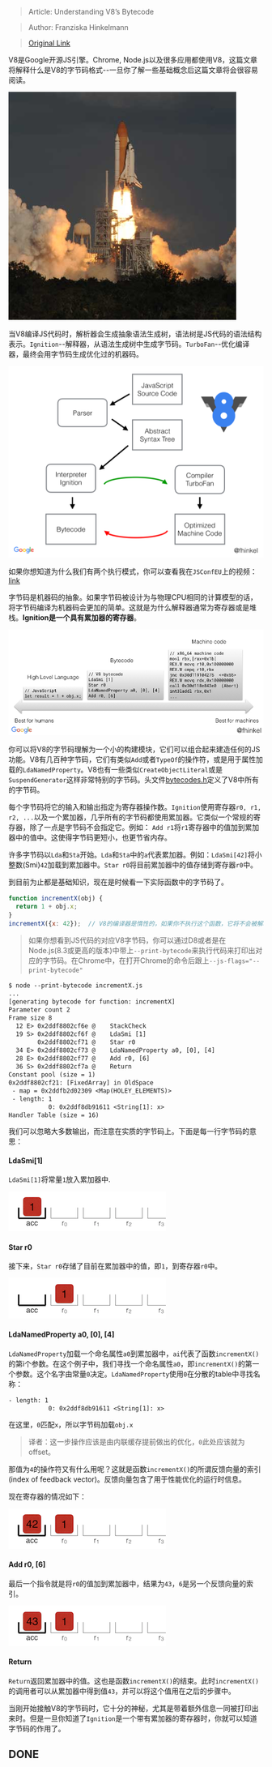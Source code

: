 > Article: Understanding V8’s Bytecode

> Author: Franziska Hinkelmann

> [Original Link](https://medium.com/dailyjs/understanding-v8s-bytecode-317d46c94775)



V8是Google开源JS引擎。Chrome, Node.js以及很多应用都使用V8，这篇文章将解释什么是V8的字节码格式--一旦你了解一些基础概念后这篇文章将会很容易阅读。

![1](https://github.com/RogerZZZZZ/V8-blog/blob/master/Understanding-V8's-Bytecode/img/1.png)

当V8编译JS代码时，解析器会生成抽象语法生成树，语法树是JS代码的语法结构表示。`Ignition`--解释器，从语法生成树中生成字节码。`TurboFan`--优化编译器，最终会用字节码生成优化过的机器码。

![2](https://github.com/RogerZZZZZ/V8-blog/blob/master/Understanding-V8's-Bytecode/img/2.png)

如果你想知道为什么我们有两个执行模式，你可以查看我在`JSConfEU`上的视频： [link](https://www.youtube.com/watch?v=p-iiEDtpy6I)

字节码是机器码的抽象。如果字节码被设计为与物理CPU相同的计算模型的话，将字节码编译为机器码会更加的简单。这就是为什么解释器通常为寄存器或是堆栈。**Ignition是一个具有累加器的寄存器**。

![3](https://github.com/RogerZZZZZ/V8-blog/blob/master/Understanding-V8's-Bytecode/img/3.png)

你可以将V8的字节码理解为一个小的构建模块，它们可以组合起来建造任何的JS功能。V8有几百种字节码，它们有类似`Add`或者`TypeOf`的操作符，或是用于属性加载的`LdaNamedProperty`。V8也有一些类似`CreateObjectLiteral`或是`SuspendGenerator`这样非常特别的字节码。头文件[bytecodes.h](https://github.com/v8/v8/blob/master/src/interpreter/bytecodes.h)定义了V8中所有的字节码。

每个字节码将它的输入和输出指定为寄存器操作数。`Ignition`使用寄存器`r0, r1, r2, ...`以及一个累加器，几乎所有的字节码都使用累加器。它类似一个常规的寄存器，除了一点是字节码不会指定它。例如： `Add r1`将`r1`寄存器中的值加到累加器中的值中。这使得字节码更短小，也更节省内存。

许多字节码以`Lda`和`Sta`开始。`Lda`和`Sta`中的`a`代表累加器。例如：`LdaSmi[42]`将小整数(Smi)`42`加载到累加器中。`Star r0`将目前累加器中的值存储到寄存器`r0`中。

到目前为止都是基础知识，现在是时候看一下实际函数中的字节码了。

```javascript
function incrementX(obj) {
  return 1 + obj.x;
}
incrementX({x: 42});  // V8的编译器是惰性的，如果你不执行这个函数，它将不会被解释。
```

> 如果你想看到JS代码的对应V8字节码，你可以通过D8或者是在Node.js(8.3或更高的版本)中带上`--print-bytecode`来执行代码来打印出对应的字节码。在Chrome中，在打开Chrome的命令后跟上`--js-flags="--print-bytecode"`

```shell
$ node --print-bytecode incrementX.js
...
[generating bytecode for function: incrementX]
Parameter count 2
Frame size 8
  12 E> 0x2ddf8802cf6e @    StackCheck
  19 S> 0x2ddf8802cf6f @    LdaSmi [1]
        0x2ddf8802cf71 @    Star r0
  34 E> 0x2ddf8802cf73 @    LdaNamedProperty a0, [0], [4]
  28 E> 0x2ddf8802cf77 @    Add r0, [6]
  36 S> 0x2ddf8802cf7a @    Return
Constant pool (size = 1)
0x2ddf8802cf21: [FixedArray] in OldSpace
 - map = 0x2ddfb2d02309 <Map(HOLEY_ELEMENTS)>
 - length: 1
           0: 0x2ddf8db91611 <String[1]: x>
Handler Table (size = 16)
```

我们可以忽略大多数输出，而注意在实质的字节码上。下面是每一行字节码的意思：

#### LdaSmi[1]

`LdaSmi[1]`将常量`1`放入累加器中.

![4](https://github.com/RogerZZZZZ/V8-blog/blob/master/Understanding-V8's-Bytecode/img/4.png)


#### Star r0

接下来，`Star r0`存储了目前在累加器中的值，即`1`，到寄存器`r0`中。

![5](https://github.com/RogerZZZZZ/V8-blog/blob/master/Understanding-V8's-Bytecode/img/5.png)


#### LdaNamedProperty a0, [0], [4]

`LdaNamedProperty`加载一个命名属性`a0`到累加器中，`ai`代表了函数`incrementX()`的第i个参数。在这个例子中，我们寻找一个命名属性`a0`，即`incrementX()`的第一个参数。这个名字由常量`0`决定。`LdaNamedProperty`使用`0`在分散的table中寻找名称：

```shell
- length: 1
           0: 0x2ddf8db91611 <String[1]: x>
```

在这里，`0`匹配`x`，所以字节码加载`obj.x`

> 译者：这一步操作应该是由内联缓存提前做出的优化，`0`此处应该就为offset。

那值为`4`的操作符又有什么用呢？这就是函数`incrementX()`的所谓反馈向量的索引(index of feedback vector)。反馈向量包含了用于性能优化的运行时信息。

现在寄存器的情况如下：

![6](https://github.com/RogerZZZZZ/V8-blog/blob/master/Understanding-V8's-Bytecode/img/6.png)


#### Add r0, [6]

最后一个指令就是将`r0`的值加到累加器中，结果为`43`，`6`是另一个反馈向量的索引。

![7](https://github.com/RogerZZZZZ/V8-blog/blob/master/Understanding-V8's-Bytecode/img/7.png)


#### Return

`Return`返回累加器中的值。这也是函数`incrementX()`的结束。此时`incrementX()`的调用者可以从累加器中得到值`43`，并可以将这个值用在之后的步骤中。


当刚开始接触V8的字节码时，它十分的神秘，尤其是带着额外信息一同被打印出来时。但是一旦你知道了`Ignition`是一个带有累加器的寄存器时，你就可以知道字节码的作用了。


## DONE